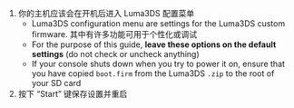 1. 你的主机应该会在开机后进入 Luma3DS 配置菜单
    - Luma3DS configuration menu are settings for the Luma3DS custom firmware. 其中有许多功能可用于个性化或调试
    - For the purpose of this guide, **leave these options on the default settings** (do not check or uncheck anything)
    - If your console shuts down when you try to power it on, ensure that you have copied `boot.firm` from the Luma3DS `.zip` to the root of your SD card
2. 按下 “Start” 键保存设置并重启
